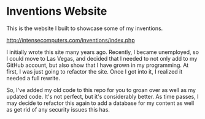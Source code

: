 # Inventions Website
This is the website I built to showcase some of my inventions.

http://intensecomputers.com/inventions/index.php

I initially wrote this site many years ago.  Recently, I became unemployed, so I could move to Las Vegas, and decided that I needed to not only add to my GitHub account, but also show that I have grown in my programming.  At first, I was just going to refactor the site. Once I got into it, I realized it needed a full rewrite.

So, I've added my old code to this repo for you to groan over as well as my updated code.  It's not perfect, but it's considerably better.  As time passes, I may decide to refactor this again to add a database for my content as well as get rid of any security issues this has.
